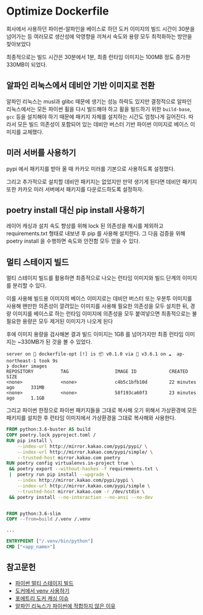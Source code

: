 # Optimize Dockerfile

회사에서 사용하던 파이썬-알파인을 베이스로 하던 도커 이미지의 빌드 시간이 30분을 넘어가는 등 여러모로 생산성에 악영향을 끼쳐서 속도와 용량 모두 최적화하는 방안을 찾아보았다 

최종적으로는 빌드 시간은 30분에서 1분, 최종 런타임 이미지는 100MB 정도 증가한 330MB이 되었다.

## 알파인 리눅스에서 데비안 기반 이미지로 전환

알파인 리눅스는 musl과 glibc 때문에 생기는 성능 하락도 있지만 결정적으로 알파인 리눅스에서는 모든 파이썬 휠을 다시 빌드해야 하고 휠을 빌드하기 위한 `build-base`, `gcc` 등을 설치해야 하기 때문에 패키지 자체를 설치하는 시간도 엄청나게 길어진다. 따라서 모든 빌드 의존성이 포함되어 있는 데비안 버스터 기반 파이썬 이미지로 베이스 이미지를 교체했다.

## 미러 서버를 사용하기

pypi 에서 패키지를 받아 올 때 카카오 미러를 기본으로 사용하도록 설정했다.

그리고 추가적으로 설치할 데비안 패키지는 없었지만 만약 생기게 된다면 데비안 패키지 또한 카카오 미러 서버에서 패키지를 다운로드하도록 설정하자.

## poetry install 대신 pip install 사용하기

레이어 캐싱과 설치 속도 향상를 위해 lock 된 의존성을 해시를 제외하고 requirements.txt 형태로 내보낸 후 pip 를 사용해 설치한다. 그 다음 검증을 위해 poetry install 을 수행하면 속도와 안전함 모두 얻을 수 있다.

## 멀티 스테이지 빌드

멀티 스테이지 빌드를 활용하면 최종적으로 나오는 런타임 이미지와 빌드 단계의 이미지를 분리할 수 있다. 

이를 사용해 빌드용 이미지의 베이스 이미지로는 데비안 버스터 또는 우분투 이미지를 사용해 왠만한 의존성이 깔려있는 이미지를 사용해 필요한 의존성을 모두 설치한 뒤, 경량 이미지를 베이스로 하는 런타임 이미지에 의존성을 모두 붙여넣으면 최종적으로는 불필요한 용량은 모두 제거된 이미지가 나오게 된다

후에 이미지 용량을 검사해본 결과 빌드 이미지는 1GB 를 넘어가지만 최종 런타임 이미지는 ~330MB가 된 것을 볼 수 있었다.

```
server on  dockerfile-opt [!] is 📦 v0.1.0 via 🐍 v3.6.1 on ☁️  ap-northeast-1 took 9s 
❯ docker images  
REPOSITORY          TAG                 IMAGE ID            CREATED             SIZE
<none>              <none>              c4b5c1bfb10d        22 minutes ago      331MB
<none>              <none>              58f193ca60f3        23 minutes ago      1.1GB

```

그리고 파이썬 한정으로 파이썬 패키지들을 그대로 복사해 오기 위해서 가상환경에 모든 패키지를 설치한 후 런타임 이미지에서 가상환경을 그대로 복사해와 사용한다.

```Dockerfile
FROM python:3.6-buster AS build
COPY poetry.lock pyproject.toml /
RUN pip install \
    --index-url http://mirror.kakao.com/pypi/pypi/ \
    --index-url http://mirror.kakao.com/pypi/simple/ \
    --trusted-host mirror.kakao.com poetry
RUN poetry config virtualenvs.in-project true \
 && poetry export --without-hashes -f requirements.txt \
 |  poetry run pip install --upgrade \
    --index http://mirror.kakao.com/pypi/pypi \
    --index-url http://mirror.kakao.com/pypi/simple \
    --trusted-host mirror.kakao.com -r /dev/stdin \
 && poetry install --no-interaction --no-ansi --no-dev


FROM python:3.6-slim
COPY --from=build /.venv /.venv

...

ENTRYPOINT ["/.venv/bin/python"]
CMD ["<app_name>"]

```

## 참고문헌

* [파이썬 멀티 스테이지 빌드](https://pythonspeed.com/articles/multi-stage-docker-python/)
* [도커에서 venv 사용하기](https://pythonspeed.com/articles/activate-virtualenv-dockerfile/)
* [포에트리 도커 캐싱 이슈](https://github.com/python-poetry/poetry/issues/1301)
* [알파인 리눅스가 파이썬에 적합하지 않은 이유](https://pythonspeed.com/articles/alpine-docker-python/)